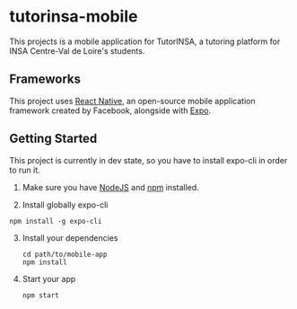 # tutorinsa-mobile

This projects is a mobile application for TutorINSA, a tutoring platform for INSA Centre-Val de Loire's students.

## Frameworks

This project uses [React Native](https://reactnative.dev/), an open-source mobile application framework created by Facebook, alongside with [Expo](https://expo.io/).

## Getting Started

This project is currently in dev state, so you have to install expo-cli in order
to run it.

1. Make sure you have [NodeJS](https://nodejs.org/) and [npm](https://www.npmjs.com/) installed.

2. Install globally expo-cli

  ```
  npm install -g expo-cli
  ```

3. Install your dependencies

    ```
    cd path/to/mobile-app
    npm install
    ```

4. Start your app

    ```
    npm start
    ```

